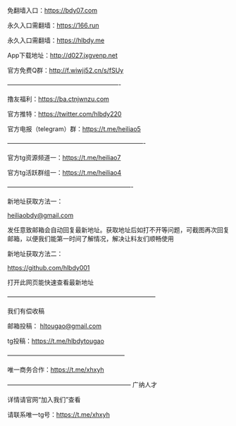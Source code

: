 免翻墙入口：https://bdy07.com

永久入口需翻墙：https://166.run

永久入口需翻墙：https://hlbdy.me

App下载地址：http://d027.jxgvenp.net

官方免费Q群：http://f.wiwji52.cn/s/fSUy

——————————————————-

撸友福利：https://ba.ctnjwnzu.com

官方推特：https://twitter.com/hlbdy220

官方电报（telegram）群：https://t.me/heiliao5

——————————————————————-

官方tg资源频道一：https://t.me/heiliao7

官方tg活跃群组一：https://t.me/heiliao4

————————————————————-

新地址获取方法一：

heiliaobdy@gmail.com

发任意致邮箱会自动回复最新地址。获取地址后如打不开等问题，可截图再次回复邮箱，以便我们能第一时间了解情况，解决让料友们顺畅使用

新地址获取方法二：

https://github.com/hlbdy001

打开此网页能快速查看最新地址

————————————————————————

我们有偿收稿

邮箱投稿： hltougao@gmail.com

tg投稿：https://t.me/hlbdytougao

———————————————————

唯一商务合作：https://t.me/xhxyh

————————————————————
广纳人才

详情请官网“加入我们”查看

请联系唯一tg号：https://t.me/xhxyh
